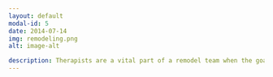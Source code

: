 ```yaml
---
layout: default
modal-id: 5
date: 2014-07-14
img: remodeling.png
alt: image-alt

description: Therapists are a vital part of a remodel team when the goal is to age in place or make a home more accessible for a loved one with mobility issues.  Our unique ability to assess a person's needs will translate into a more functional and enjoyable space to use.  Additionally, we bring a unique perspective and knowledge about anatomy, disease progression, and ergonomics that will make a remodel more successful in the long run. However, we don’t stop there!<br> <br>Once an assessment of you is completed and the home is assessed we will help you develop an action plan to address your needs.  Once a plan is in place, we will develop a floor plan layout for the work that is recommended to be done to give you the safety and confidence you deserve within your home. We can be the intermediary between the contractors you choose and help you through the process to make sure the everything goes as smoothly possible.  We are in your corner! Additionally, we can help schedule contractors for bids and discuss the scope and plan with them at your home. We will walk with you through this process with the goal of helping you live safely and confidently for as long as you wish to live in your home. 
---
```

